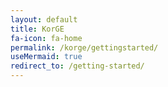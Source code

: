```yaml
---
layout: default
title: KorGE
fa-icon: fa-home
permalink: /korge/gettingstarted/
useMermaid: true
redirect_to: /getting-started/
---
```

